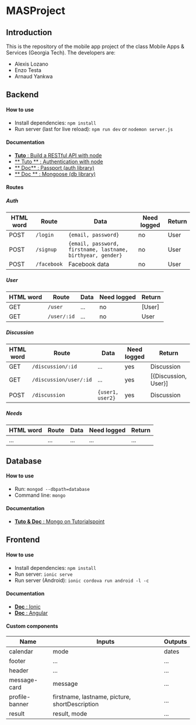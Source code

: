# MASProject

## Introduction

This is the repository of the mobile app project of the class Mobile Apps & Services (Georgia Tech). The developers are:
* Alexis Lozano
* Enzo Testa
* Arnaud Yankwa

## Backend

#### How to use

* Install dependencies: `npm install`
* Run server (last for live reload): `npm run dev` or `nodemon server.js`

#### Documentation

* [**Tuto** : Build a RESTful API with node](https://www.codementor.io/olatundegaruba/nodejs-restful-apis-in-10-minutes-q0sgsfhbd)
* [** Tuto ** : Authentication with node](https://scotch.io/tutorials/easy-node-authentication-setup-and-local)
* [** Doc** : Passport (auth library)](http://passportjs.org/docs)
* [** Doc ** : Mongoose (db library)](http://mongoosejs.com/docs/guide.html)

#### Routes

##### Auth

| HTML word | Route | Data | Need logged | Return |
| --- | --- | --- | --- | --- |
| POST | `/login` | `{email, password}` | no | User |
| POST | `/signup` | `{email, password, firstname, lastname, birthyear, gender}` | no | User |
| POST | `/facebook` | Facebook data | no | User |

##### User

| HTML word | Route | Data | Need logged | Return |
| --- | --- | --- | --- | --- |
| GET | `/user` | ... | no | [User] |
| GET | `/user/:id` | ... | no | User |

##### Discussion

| HTML word | Route | Data | Need logged | Return |
| --- | --- | --- | --- | --- |
| GET | `/discussion/:id` | ... | yes | Discussion |
| GET | `/discussion/user/:id` | ... | yes | [{Discussion, User}] |
| POST | `/discussion` | `{user1, user2}` | yes | Discussion |

##### Needs

| HTML word | Route | Data | Need logged | Return |
| --- | --- | --- | --- | --- |
| ... | ... | ... | ... | ... |

## Database

#### How to use

* Run: `mongod --dbpath=database`
* Command line: `mongo`

#### Documentation

* [**Tuto & Doc** : Mongo on Tutorialspoint](https://www.tutorialspoint.com/mongodb/)

## Frontend

#### How to use

* Install dependencies: `npm install`
* Run server: `ionic serve`
* Run server (Android): `ionic cordova run android -l -c`

#### Documentation

* [**Doc** : Ionic](http://ionicframework.com/docs/)
* [**Doc** : Angular](https://angular.io/docs)

#### Custom components

| Name | Inputs | Outputs |
| --- | --- | --- |
| calendar | mode | dates |
| footer | ... | ... |
| header | ... | ... |
| message-card | message | ... |
| profile-banner | firstname, lastname, picture, shortDescription | ... |
| result | result, mode | ... |
